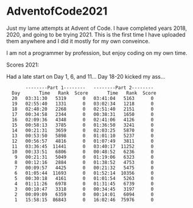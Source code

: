 # AdventofCode2021

Just my lame attempts at Advent of Code. I have completed years 2018, 2020, and going to be trying 2021. This is the first time I have uploaded them anywhere and I did it mostly for my own conveince.

I am not a programmer by profession, but enjoy coding on my own time.

Scores 2021:

Had a late start on Day 1, 6, and 11... Day 18-20 kicked my ass... 

           --------Part 1--------   --------Part 2--------
      Day       Time   Rank  Score       Time   Rank  Score
      20   03:31:30   5319      0   03:41:04   5163      0
      19   02:55:40   1331      0   03:02:34   1218      0
      18   02:48:20   2268      0   02:51:40   2151      0
      17   00:34:58   2344      0   00:38:31   1650      0
      16   02:09:36   4348      0   02:41:06   4126      0
      15   00:58:13   3785      0   01:36:50   3241      0
      14   00:21:31   3659      0   02:03:25   5870      0
      13   00:53:50   5898      0   01:01:10   5237      0
      12   00:56:57   4816      0   01:07:49   3811      0
      11   03:36:45  11441      0   03:40:17  11252      0
      10   00:33:51   6806      0   00:48:52   6236      0
       9   00:21:31   5049      0   01:19:06   6323      0
       8   00:12:16   2884      0   01:38:52   4753      0
       7   00:09:57   4425      0   00:21:32   5475      0
       6   01:05:44  11693      0   01:52:14  10356      0
       5   00:30:18   4161      0   01:01:54   5263      0
       4   01:11:26   6978      0   01:31:45   6739      0
       3   00:10:47   3318      0   00:34:45   3197      0
       2   00:09:09   6359      0   00:14:01   6094      0
       1   15:58:15  86843      0   16:02:46  75976      0 
